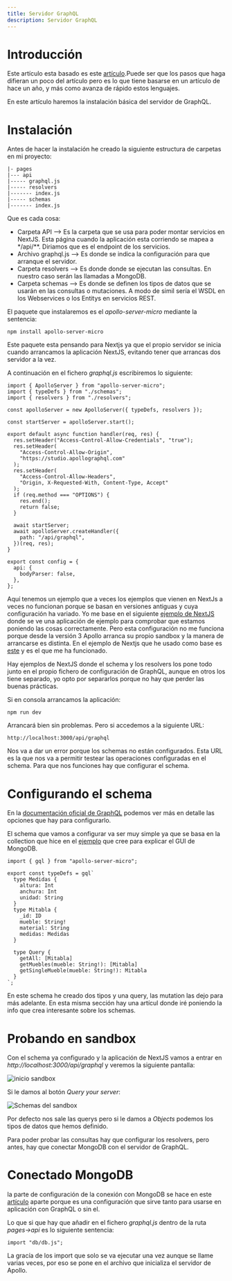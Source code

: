 ```yaml
---
title: Servidor GraphQL
description: Servidor GraphQL
---
```


# Introducción

Este artículo esta basado es este [artículo](https://www.smashingmagazine.com/2020/10/graphql-server-next-javascript-api-routes/).Puede ser que los pasos que haga difieran un poco del artículo pero es lo que tiene basarse en un artículo de hace un año, y más como avanza de rápido estos lenguajes.

En este artículo haremos la instalación básica del servidor de GraphQL.

# Instalación

Antes de hacer la instalación he creado la siguiente estructura de carpetas en mi proyecto:

```tpl
|- pages
|--- api
|----- graphql.js
|----- resolvers
|------- index.js
|----- schemas
|------- index.js
```

Que es cada cosa:

* Carpeta API --> Es la carpeta que se usa para poder montar servicios en NextJS. Esta página cuando la aplicación esta corriendo se mapea a */api/**. Diriamos que es el endpoint de los servicios.
* Archivo graphql.js --> Es donde se indica la configuración para que arranque el servidor.
* Carpeta resolvers --> Es donde donde se ejecutan las consultas. En nuestro caso serán las llamadas a MongoDB. 
* Carpeta schemas --> Es donde se definen los tipos de datos que se usarán en las consultas o mutaciones. A modo de simil sería el WSDL en los Webservices o los Entitys en servicios REST.

El paquete que instalaremos es el *apollo-server-micro* mediante la sentencia:

```tpl
npm install apollo-server-micro
```

Este paquete esta pensando para Nextjs ya que el propio servidor se inicia cuando arrancamos la aplicación NextJS, evitando tener que arrancas dos servidor a la vez. 

A continuación en el fichero *graphql.js* escribiremos lo siguiente:

```tpl
import { ApolloServer } from "apollo-server-micro";
import { typeDefs } from "./schemas";
import { resolvers } from "./resolvers";

const apolloServer = new ApolloServer({ typeDefs, resolvers });

const startServer = apolloServer.start();

export default async function handler(req, res) {
  res.setHeader("Access-Control-Allow-Credentials", "true");
  res.setHeader(
    "Access-Control-Allow-Origin",
    "https://studio.apollographql.com"
  );
  res.setHeader(
    "Access-Control-Allow-Headers",
    "Origin, X-Requested-With, Content-Type, Accept"
  );
  if (req.method === "OPTIONS") {
    res.end();
    return false;
  }

  await startServer;
  await apolloServer.createHandler({
    path: "/api/graphql",
  })(req, res);
}

export const config = {
  api: {
    bodyParser: false,
  },
};

```
Aquí tenemos un ejemplo que a veces los ejemplos que vienen en NextJs a veces no funcionan porque se basan en versiones antiguas y cuya configuración ha variado. Yo me base en el siguiente [ejemplo de NextJS](https://github.com/vercel/next.js/tree/canary/examples/api-routes-apollo-server) donde se ve una aplicación de ejemplo para comprobar que estamos poniendo las cosas correctamente. Pero esta configuración no me funciona porque desde la versión 3 Apollo arranca su propio sandbox y la manera de arrancarse es distinta. En el ejemplo de Nextjs que he usado como base es [este](https://github.com/vercel/next.js/tree/canary/examples/api-routes-graphql) y es el que me ha funcionado.

Hay ejemplos de NextJS donde el schema y los resolvers los pone todo junto en el propio fichero de configuración de GraphQL, aunque en otros los tiene separado, yo opto por separarlos porque no hay que perder las buenas prácticas.

Si en consola arrancamos la aplicación:

```tpl
npm run dev
```

Arrancará bien sin problemas. Pero si accedemos a la siguiente URL:

```
http://localhost:3000/api/graphql
```

Nos va a dar un error porque los schemas no están configurados. Esta URL es la que nos va a permitir testear las operaciones configuradas en el schema. Para que nos funciones hay que configurar el schema.


# Configurando el schema

En la [documentación oficial de GraphQL](https://graphql.org/learn/schema/) podemos ver más en detalle las opciones que hay para configurarlo.

El schema que vamos a configurar va ser muy simple ya que se basa en la collection que hice en el [ejemplo](https://irodrigob.github.io/docs/mongodb/cloud/gui_accesocloud/) que cree para explicar el GUI de MongoDB.

```tpl
import { gql } from "apollo-server-micro";

export const typeDefs = gql`
  type Medidas {
    altura: Int
    anchura: Int
    unidad: String
  }
  type Mitabla {
    _id: ID
    mueble: String!
    material: String
    medidas: Medidas
  }

  type Query {
    getAll: [Mitabla]
    getMuebles(mueble: String!): [Mitabla]
    getSingleMueble(mueble: String!): Mitabla
  }
`;
```

En este schema he creado dos tipos y una query, las mutation las dejo para más adelante. En esta misma sección hay una artícul donde iré poniendo la info que crea interesante sobre los schemas.

# Probando en sandbox

Con el schema ya configurado y la aplicación de NextJS vamos a entrar en *http://localhost:3000/api/graphql* y veremos la siguiente pantalla:

![inicio sandbox](/images/graphql/servidor/sandbox_inicio.png)

Si le damos al botón *Query your server*:

![Schemas del sandbox](/images/graphql/servidor/sandbox_schemas.png)

Por defecto nos sale las querys pero si le damos a *Objects* podemos los tipos de datos que hemos definido.

Para poder probar las consultas hay que configurar los resolvers, pero antes, hay que conectar MongoDB con el servidor de GraphQL.

# Conectado MongoDB

la parte de configuración de la conexión con MongoDB se hace en este [artículo](https://irodrigob.github.io/docs/mongodb/usando_app/mongoose/) aparte porque es una configuración que sirve tanto para usarse en aplicación con GraphQL o sin el.

Lo que si que hay que añadir en el fichero *graphql.js* dentro de la ruta *pages->api* es lo siguiente sentencia:

```tpl
import "db/db.js";
```

La gracía de los import que solo se va ejecutar una vez aunque se llame varias veces, por eso se pone en el archivo que inicializa el servidor de Apollo.

